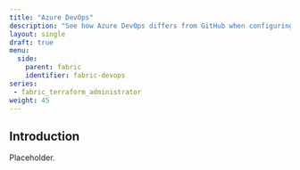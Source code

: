 ```yaml
---
title: "Azure DevOps"
description: "See how Azure DevOps differs from GitHub when configuring OpenID Connect and Service Connections."
layout: single
draft: true
menu:
  side:
    parent: fabric
    identifier: fabric-devops
series:
 - fabric_terraform_administrator
weight: 45
---
```


## Introduction

Placeholder.
